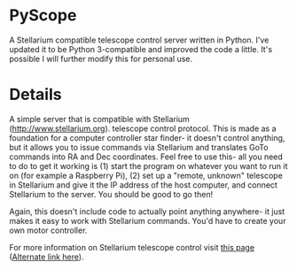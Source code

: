 PyScope
=======

A Stellarium compatible telescope control server written in Python. I've updated it to be Python 3-compatible and improved the code a little. It's possible I will further modify this for personal use.

Details
=======

A simple server that is compatible with Stellarium (http://www.stellarium.org).
telescope control protocol. This is made as a foundation for a computer controller star finder- it doesn't control anything, but it allows you to issue commands via Stellarium and translates GoTo commands into RA and Dec coordinates. Feel free to use this- all you need to do to get it working is (1) start the program on whatever you want to run it on (for example a Raspberry Pi), (2) set up a "remote, unknown" telescope in Stellarium and give it the IP address of the host computer, and connect Stellarium to the server. You should be good to go then!

Again, this doesn't include code to actually point anything anywhere- it just makes it easy to work with Stellarium commands. You'd have to create your own motor controller.

For more information on Stellarium telescope control visit [this page](/protocol.txt) ([Alternate link here](https://free-astro.org/images/b/b7/Stellarium_telescope_protocol.txt)).
